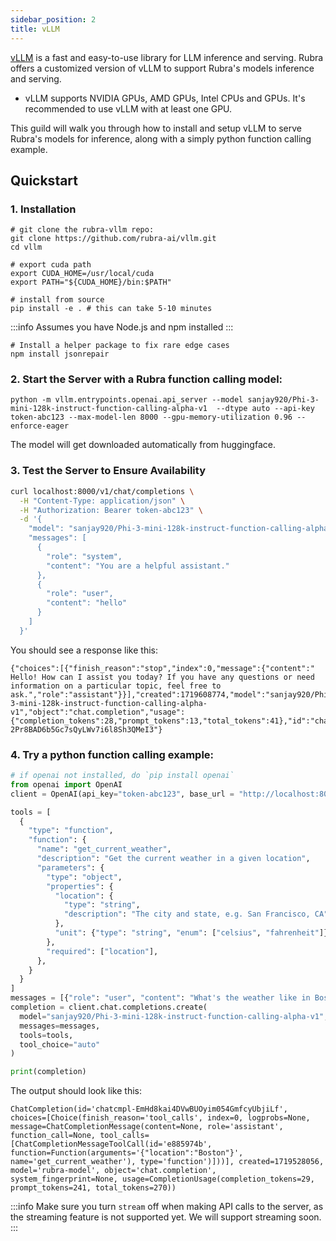 ```yaml
---
sidebar_position: 2
title: vLLM
---
```


[vLLM](https://github.com/vllm-project/vllm) is a fast and easy-to-use library for LLM inference and serving.
Rubra offers a customized version of vLLM to support Rubra's models inference and serving.
- vLLM supports NVIDIA GPUs, AMD GPUs, Intel CPUs and GPUs. It's recommended to use vLLM with at least one GPU.

This guild will walk you through how to install and setup vLLM to serve Rubra's models for inference, along with a simply python function calling example.

## Quickstart
### 1. Installation
```
# git clone the rubra-vllm repo:
git clone https://github.com/rubra-ai/vllm.git
cd vllm
```

```
# export cuda path
export CUDA_HOME=/usr/local/cuda
export PATH="${CUDA_HOME}/bin:$PATH"

# install from source
pip install -e . # this can take 5-10 minutes
```

:::info 
Assumes you have Node.js and npm installed
:::
```
# Install a helper package to fix rare edge cases
npm install jsonrepair
```

### 2. Start the Server with a Rubra function calling model:
```
python -m vllm.entrypoints.openai.api_server --model sanjay920/Phi-3-mini-128k-instruct-function-calling-alpha-v1  --dtype auto --api-key token-abc123 --max-model-len 8000 --gpu-memory-utilization 0.96 --enforce-eager
```
The model will get downloaded automatically from huggingface.

### 3. Test the Server to Ensure Availability
```bash
curl localhost:8000/v1/chat/completions \
  -H "Content-Type: application/json" \
  -H "Authorization: Bearer token-abc123" \
  -d '{
    "model": "sanjay920/Phi-3-mini-128k-instruct-function-calling-alpha-v1",
    "messages": [
      {
        "role": "system",
        "content": "You are a helpful assistant."
      },
      {
        "role": "user",
        "content": "hello"
      }
    ]
  }'
```
You should see a response like this:
```
{"choices":[{"finish_reason":"stop","index":0,"message":{"content":" Hello! How can I assist you today? If you have any questions or need information on a particular topic, feel free to ask.","role":"assistant"}}],"created":1719608774,"model":"sanjay920/Phi-3-mini-128k-instruct-function-calling-alpha-v1","object":"chat.completion","usage":{"completion_tokens":28,"prompt_tokens":13,"total_tokens":41},"id":"chatcmpl-2Pr8BAD6b5Gc7sQyLWv7i6l8Sh3QMeI3"}
```

### 4. Try a python function calling example:
```python
# if openai not installed, do `pip install openai`
from openai import OpenAI
client = OpenAI(api_key="token-abc123", base_url = "http://localhost:8000/v1/")

tools = [
  {
    "type": "function",
    "function": {
      "name": "get_current_weather",
      "description": "Get the current weather in a given location",
      "parameters": {
        "type": "object",
        "properties": {
          "location": {
            "type": "string",
            "description": "The city and state, e.g. San Francisco, CA",
          },
          "unit": {"type": "string", "enum": ["celsius", "fahrenheit"]},
        },
        "required": ["location"],
      },
    }
  }
]
messages = [{"role": "user", "content": "What's the weather like in Boston today?"}]
completion = client.chat.completions.create(
  model="sanjay920/Phi-3-mini-128k-instruct-function-calling-alpha-v1",
  messages=messages,
  tools=tools,
  tool_choice="auto"
)

print(completion)
```

The output should look like this:
```
ChatCompletion(id='chatcmpl-EmHd8kai4DVwBUOyim054GmfcyUbjiLf', choices=[Choice(finish_reason='tool_calls', index=0, logprobs=None, message=ChatCompletionMessage(content=None, role='assistant', function_call=None, tool_calls=[ChatCompletionMessageToolCall(id='e885974b', function=Function(arguments='{"location":"Boston"}', name='get_current_weather'), type='function')]))], created=1719528056, model='rubra-model', object='chat.completion', system_fingerprint=None, usage=CompletionUsage(completion_tokens=29, prompt_tokens=241, total_tokens=270))
```

:::info
Make sure you turn `stream` off when making API calls to the server, as the streaming feature is not supported yet. We will support streaming soon.
:::
